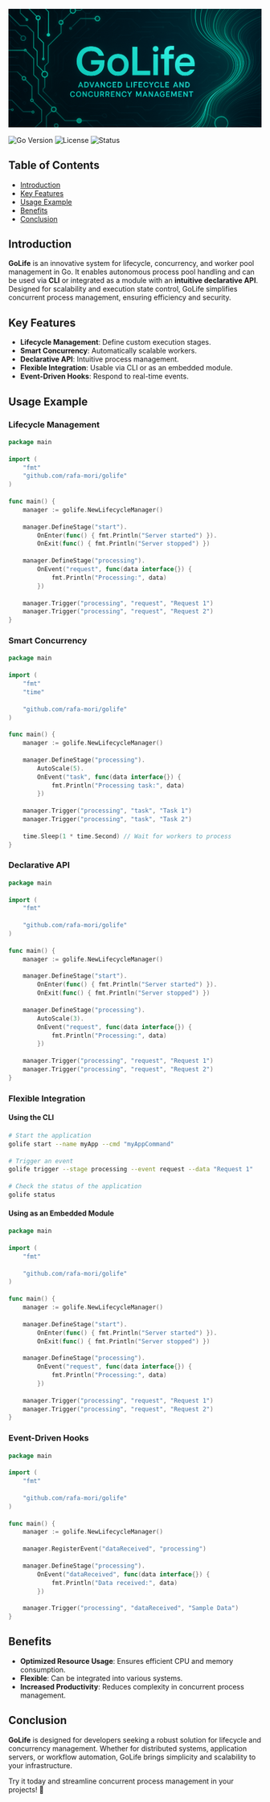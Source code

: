 ![GoLife Banner](docs/assets/top_banner.png)


![Go Version](https://img.shields.io/badge/Go-1.20%2B-blue) ![License](https://img.shields.io/badge/License-MIT-green) ![Status](https://img.shields.io/badge/Status-Active-brightgreen)

## Table of Contents
- [Introduction](#introduction)
- [Key Features](#key-features)
- [Usage Example](#usage-example)
- [Benefits](#benefits)
- [Conclusion](#conclusion)

## Introduction
**GoLife** is an innovative system for lifecycle, concurrency, and worker pool management in Go. It enables autonomous process pool handling and can be used via **CLI** or integrated as a module with an **intuitive declarative API**. Designed for scalability and execution state control, GoLife simplifies concurrent process management, ensuring efficiency and security.

## Key Features
- **Lifecycle Management**: Define custom execution stages.
- **Smart Concurrency**: Automatically scalable workers.
- **Declarative API**: Intuitive process management.
- **Flexible Integration**: Usable via CLI or as an embedded module.
- **Event-Driven Hooks**: Respond to real-time events.

## Usage Example

### Lifecycle Management

```go
package main

import (
	"fmt"
	"github.com/rafa-mori/golife"
)

func main() {
	manager := golife.NewLifecycleManager()

	manager.DefineStage("start").
		OnEnter(func() { fmt.Println("Server started") }).
		OnExit(func() { fmt.Println("Server stopped") })

	manager.DefineStage("processing").
		OnEvent("request", func(data interface{}) {
			fmt.Println("Processing:", data)
		})

	manager.Trigger("processing", "request", "Request 1")
	manager.Trigger("processing", "request", "Request 2")
}
```

### Smart Concurrency

```go
package main

import (
	"fmt"
	"time"
	
	"github.com/rafa-mori/golife"
)

func main() {
	manager := golife.NewLifecycleManager()

	manager.DefineStage("processing").
		AutoScale(5).
		OnEvent("task", func(data interface{}) {
			fmt.Println("Processing task:", data)
		})

	manager.Trigger("processing", "task", "Task 1")
	manager.Trigger("processing", "task", "Task 2")

	time.Sleep(1 * time.Second) // Wait for workers to process
}
```

### Declarative API

```go
package main

import (
	"fmt"
	
	"github.com/rafa-mori/golife"
)

func main() {
	manager := golife.NewLifecycleManager()

	manager.DefineStage("start").
		OnEnter(func() { fmt.Println("Server started") }).
		OnExit(func() { fmt.Println("Server stopped") })

	manager.DefineStage("processing").
		AutoScale(3).
		OnEvent("request", func(data interface{}) {
			fmt.Println("Processing:", data)
		})

	manager.Trigger("processing", "request", "Request 1")
	manager.Trigger("processing", "request", "Request 2")
}
```

### Flexible Integration

#### Using the CLI

```sh
# Start the application
golife start --name myApp --cmd "myAppCommand"

# Trigger an event
golife trigger --stage processing --event request --data "Request 1"

# Check the status of the application
golife status
```

#### Using as an Embedded Module

```go
package main

import (
	"fmt"
	
	"github.com/rafa-mori/golife"
)

func main() {
	manager := golife.NewLifecycleManager()

	manager.DefineStage("start").
		OnEnter(func() { fmt.Println("Server started") }).
		OnExit(func() { fmt.Println("Server stopped") })

	manager.DefineStage("processing").
		OnEvent("request", func(data interface{}) {
			fmt.Println("Processing:", data)
		})

	manager.Trigger("processing", "request", "Request 1")
	manager.Trigger("processing", "request", "Request 2")
}
```

### Event-Driven Hooks

```go
package main

import (
	"fmt"
	
	"github.com/rafa-mori/golife"
)

func main() {
	manager := golife.NewLifecycleManager()

	manager.RegisterEvent("dataReceived", "processing")

	manager.DefineStage("processing").
		OnEvent("dataReceived", func(data interface{}) {
			fmt.Println("Data received:", data)
		})

	manager.Trigger("processing", "dataReceived", "Sample Data")
}
```

## Benefits
- **Optimized Resource Usage**: Ensures efficient CPU and memory consumption.
- **Flexible**: Can be integrated into various systems.
- **Increased Productivity**: Reduces complexity in concurrent process management.

## Conclusion
**GoLife** is designed for developers seeking a robust solution for lifecycle and concurrency management. Whether for distributed systems, application servers, or workflow automation, GoLife brings simplicity and scalability to your infrastructure.

Try it today and streamline concurrent process management in your projects! 🚀
